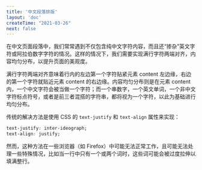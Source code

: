 ```yaml
---
title: '中文段落排版'
layout: 'doc'
createTime: "2021-03-26"
next: false
---
```


在中文页面段落中，我们常常遇到不仅包含纯中文字符内容，而且还“掺杂”英文字符或阿拉伯数字字符的情况。这样的情况下，我们需要实现满行字符两端对齐，内容均匀分布，以提升页面的美观度。

满行字符两端对齐意味着行内的左边第一个字符贴紧元素 content 左边缘，右边的第一个字符就贴近元素 content 的右边缘。内容均匀分布则是在元素 content 内，一个中文字符会被当做一个字符；而一个串数字，一个英文单词，一个非中文字符标点符号，或者是前三者混搭的字符串，都将视为一个字符，以此为基础进行均匀分布。

传统的解决方法是使用 CSS 的 `text-justify` 和 `text-align` 属性来实现：

```CSS
text-justify: inter-ideograph;
text-align: justify;
```

然而，这种方法在一些浏览器（如 Firefox）中可能无法正常工作，且可能无法处理一些特殊情况，比如当一行中只有一个或两个词时，这些词可能会被过度拉伸以填满整行。
